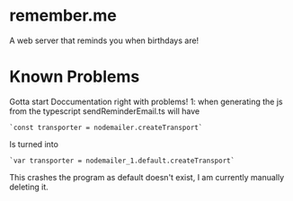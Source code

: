# remember.me
A web server that reminds you when birthdays are!

# Known Problems
Gotta start Doccumentation right with problems!
1: when generating the js from the typescript sendReminderEmail.ts will have 

    `const transporter = nodemailer.createTransport`

Is turned into

    `var transporter = nodemailer_1.default.createTransport`

This crashes the program as default doesn't exist, I am currently manually deleting it.